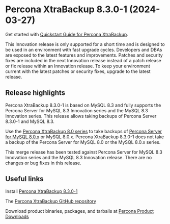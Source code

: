 #  Percona XtraBackup 8.3.0-1 (2024-03-27)

Get started with [Quickstart Guide for Percona XtraBackup](..//quickstart-overview.md).

This Innovation release is only supported for a short time and is designed to be used in an environment with fast upgrade cycles. Developers and DBAs are exposed to the latest features and improvements. Patches and security fixes are included in the next Innovation release instead of a patch release or fix release within an Innovation release. To keep your environment current with the latest patches or security fixes, upgrade to the latest release.

## Release highlights

Percona XtraBackup 8.3.0-1 is based on MySQL 8.3 and fully supports the Percona Server for MySQL 8.3 Innovation series and the MySQL 8.3 Innovation series. This release allows taking backups of Percona Server 8.3.0-1 and MySQL 8.3.

Use the [Percona XtraBackup 8.0 series] to take backups of [Percona Server for MySQL 8.0.x] or MySQL 8.0.x. Percona XtraBackup 8.3.0-1 does not take a backup of the Percona Server for MySQL 8.0 or the MySQL 8.0.x series.


This merge release has been tested against Percona Server for MySQL 8.3 Innovation series and the MySQL 8.3 Innovation release. There are no changes or bug fixes in this release.


## Useful links

Install [Percona XtraBackup 8.3.0-1](..//installation.md)

The [Percona XtraBackup GitHub repository](https://github.com/percona/percona-xtrabackup)

Download product binaries, packages, and tarballs at [Percona Product Downloads](https://www.percona.com/downloads)


[Percona XtraBackup 8.0 series]: https://docs.percona.com/percona-xtrabackup/8.0/
[Percona Server for MySQL 8.0.x]: https://docs.percona.com/percona-server/8.0/


